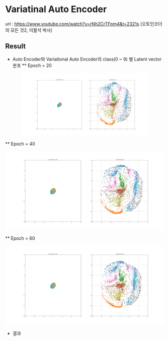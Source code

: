 # Variatinal Auto Encoder

url : https://www.youtube.com/watch?v=rNh2CrTFpm4&t=2321s (오토인코더의 모든 것2, 이활석 박사)

## Result

* Auto Encoder와 Variational Auto Encoder의 class(0 ~ 9) 별 Latent vector 분포
  ** Epoch = 20
<p align="center">
  <img src="./result/figure_20epoch.png" height="200"/>
</p>
  ** Epoch = 40
<p align="center">
  <img src="./result/figure_40epoch.png">
</p>
  ** Epoch = 60
<p align="center">
  <img src="./result/figure_60epoch.png">
</p>


* 결과
